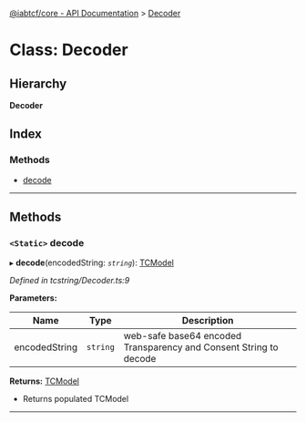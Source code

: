 [@iabtcf/core - API Documentation](../README.md) > [Decoder](../classes/decoder.md)

# Class: Decoder

## Hierarchy

**Decoder**

## Index

### Methods

* [decode](decoder.md#decode)

---

## Methods

<a id="decode"></a>

### `<Static>` decode

▸ **decode**(encodedString: *`string`*): [TCModel](tcmodel.md)

*Defined in tcstring/Decoder.ts:9*

**Parameters:**

| Name | Type | Description |
| ------ | ------ | ------ |
| encodedString | `string` |  web-safe base64 encoded Transparency and Consent String to decode |

**Returns:** [TCModel](tcmodel.md)
*   Returns populated TCModel

___

